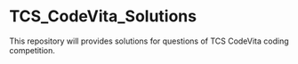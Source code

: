 # TCS_CodeVita_Solutions
This repository will provides solutions for questions of TCS CodeVita coding competition.
